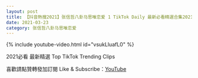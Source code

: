 ```yaml
---
layout: post
title: 【抖音熱搜2021】张信哲八卦马思唯恋爱 1 TikTok Daily 最新必看精選合集2021 03 23
date: 2021-03-23
category: 张信哲八卦马思唯恋爱
---
```


{% include youtube-video.html id="vsukLluafL0" %}

2021必看 最新精選 Top TikTok Trending Clips

喜歡請點贊轉發加訂閱 Like & Subscribe：[YouTube](https://www.youtube.com/channel/UCAoR7VcanIPd04uEq_GIylA/videos)

